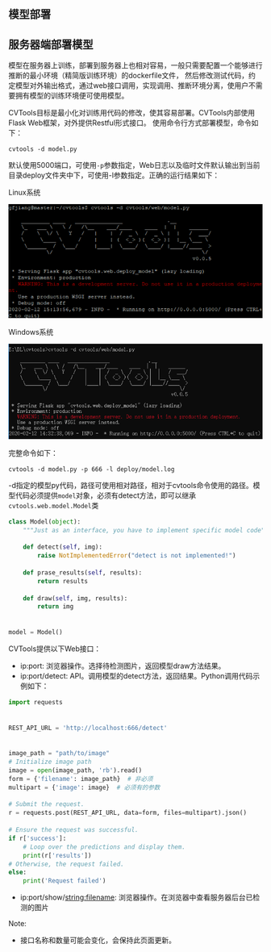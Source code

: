 ## 模型部署

## 服务器端部署模型

模型在服务器上训练，部署到服务器上也相对容易，一般只需要配置一个能够进行推断的最小环境（精简版训练环境）的dockerfile文件，
然后修改测试代码，约定模型对外输出格式，通过web接口调用，实现调用、推断环境分离，使用户不需要拥有模型的训练环境便可使用模型。

CVTools目标是最小化对训练用代码的修改，使其容易部署。CVTools内部使用Flask Web框架，对外提供Restful形式接口。
使用命令行方式部署模型，命令如下：

```
cvtools -d model.py

```

默认使用5000端口，可使用`-p`参数指定，Web日志以及临时文件默认输出到当前目录deploy文件夹中下，可使用-l参数指定。正确的运行结果如下：

Linux系统

![img](./_static/2020-02-12_151431.png)

Windows系统

![img](./_static/2020-02-12_143252.png)

完整命令如下：

```
cvtools -d model.py -p 666 -l deploy/model.log
```

-d指定的模型py代码，路径可使用相对路径，相对于cvtools命令使用的路径。模型代码必须提供`model`对象，必须有detect方法，即可以继承
`cvtools.web.model.Model`类

```python
class Model(object):
    """Just as an interface, you have to implement specific model code"""

    def detect(self, img):
        raise NotImplementedError("detect is not implemented!")

    def prase_results(self, results):
        return results

    def draw(self, img, results):
        return img


model = Model()
```

CVTools提供以下Web接口：

- ip:port: 浏览器操作。选择待检测图片，返回模型draw方法结果。
- ip:port/detect: API。调用模型的detect方法，返回结果。Python调用代码示例如下：

```python
import requests


REST_API_URL = 'http://localhost:666/detect'


image_path = "path/to/image"
# Initialize image path
image = open(image_path, 'rb').read()
form = {'filename': image_path}  # 非必须
multipart = {'image': image}  # 必须有的参数

# Submit the request.
r = requests.post(REST_API_URL, data=form, files=multipart).json()

# Ensure the request was successful.
if r['success']:
    # Loop over the predictions and display them.
    print(r['results'])
# Otherwise, the request failed.
else:
    print('Request failed')
```

- ip:port/show/<string:filename>: 浏览器操作。在浏览器中查看服务器后台已检测的图片

Note:
- 接口名称和数量可能会变化，会保持此页面更新。